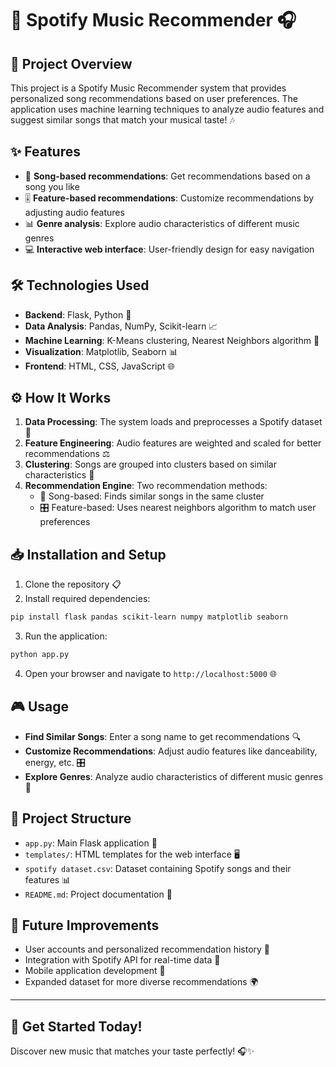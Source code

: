 


          
# 🎵 Spotify Music Recommender 🎧

## 🚀 Project Overview
This project is a Spotify Music Recommender system that provides personalized song recommendations based on user preferences. The application uses machine learning techniques to analyze audio features and suggest similar songs that match your musical taste! 🎶

## ✨ Features
- 🎯 **Song-based recommendations**: Get recommendations based on a song you like
- 🎚️ **Feature-based recommendations**: Customize recommendations by adjusting audio features
- 📊 **Genre analysis**: Explore audio characteristics of different music genres
- 💻 **Interactive web interface**: User-friendly design for easy navigation

## 🛠️ Technologies Used
- **Backend**: Flask, Python 🐍
- **Data Analysis**: Pandas, NumPy, Scikit-learn 📈
- **Machine Learning**: K-Means clustering, Nearest Neighbors algorithm 🤖
- **Visualization**: Matplotlib, Seaborn 📊
- **Frontend**: HTML, CSS, JavaScript 🌐

## ⚙️ How It Works
1. **Data Processing**: The system loads and preprocesses a Spotify dataset 📝
2. **Feature Engineering**: Audio features are weighted and scaled for better recommendations ⚖️
3. **Clustering**: Songs are grouped into clusters based on similar characteristics 🔄
4. **Recommendation Engine**: Two recommendation methods:
   - 🎵 Song-based: Finds similar songs in the same cluster
   - 🎛️ Feature-based: Uses nearest neighbors algorithm to match user preferences

## 📥 Installation and Setup
1. Clone the repository 📋
2. Install required dependencies:
```bash
pip install flask pandas scikit-learn numpy matplotlib seaborn
```
3. Run the application:
```bash
python app.py
```
4. Open your browser and navigate to `http://localhost:5000` 🌐

## 🎮 Usage
- **Find Similar Songs**: Enter a song name to get recommendations 🔍
- **Customize Recommendations**: Adjust audio features like danceability, energy, etc. 🎛️
- **Explore Genres**: Analyze audio characteristics of different music genres 🎸

## 📁 Project Structure
- `app.py`: Main Flask application 🧠
- `templates/`: HTML templates for the web interface 🖥️
- `spotify dataset.csv`: Dataset containing Spotify songs and their features 📊
- `README.md`: Project documentation 📝

## 🔮 Future Improvements
- User accounts and personalized recommendation history 👤
- Integration with Spotify API for real-time data 🔄
- Mobile application development 📱
- Expanded dataset for more diverse recommendations 🌍






---

## 🌟 Get Started Today!
Discover new music that matches your taste perfectly! 🎧✨

 
